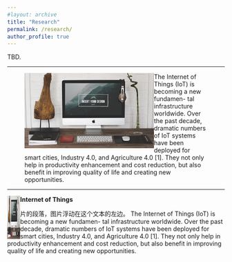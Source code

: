 ```yaml
---
#layout: archive
title: "Research"
permalink: /research/
author_profile: true
---
```



TBD.

------
<figure>
   <img src= "/images/foo-bar-identity.jpg" 
   style="float:left; width:300px;height:250 px"
  alt="this is a placeholder image"> The Internet of Things (IoT) is becoming a new fundamen- tal infrastructure worldwide. Over the past decade, dramatic numbers of IoT systems have been deployed for smart cities, Industry 4.0, and Agriculture 4.0 [1]. They not only help in productivity enhancement and cost reduction, but also benefit in improving quality of life and creating new opportunities. 
</figure>

------
<p>
<img src="/images/foo-bar-identity.jpg" alt="" style="float:left" width="30" height="100"> 
</p>

**Internet of Things**

片的段落，图片浮动在这个文本的左边。
The Internet of Things (IoT) is becoming a new fundamen- tal infrastructure worldwide. Over the past decade, dramatic numbers of IoT systems have been deployed for smart cities, Industry 4.0, and Agriculture 4.0 [1]. They not only help in productivity enhancement and cost reduction, but also benefit in improving quality of life and creating new opportunities.